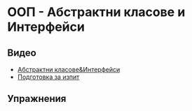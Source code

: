 # ООП - Абстрактни класове и Интерфейси

## Видео
* [Абстрактни класове&Интерфейси](https://drive.google.com/file/d/1KaogC8oxtDkXc4QZT7d0JiD_OIFPBCbg/view?usp=sharing)
* [Подготовка за изпит](https://drive.google.com/file/d/1pHW-omrgK3wNPu-oF8y3u6gBY3RyTrd2/view?usp=sharing)


## Упражнения

